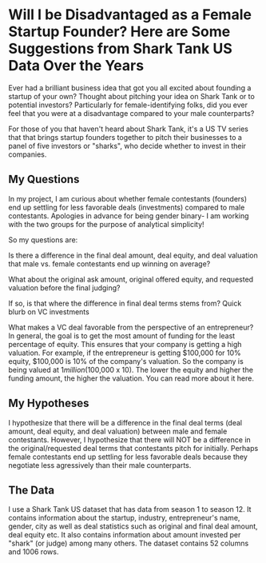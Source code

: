 # Will I be Disadvantaged as a Female Startup Founder? Here are Some Suggestions from Shark Tank US Data Over the Years
Ever had a brilliant business idea that got you all excited about founding a startup of your own? Thought about pitching your idea on Shark Tank or to potential investors? Particularly for female-identifying folks, did you ever feel that you were at a disadvantage compared to your male counterparts?

For those of you that haven't heard about Shark Tank, it's a US TV series that that brings startup founders together to pitch their businesses to a panel of five investors or "sharks", who decide whether to invest in their companies.

## My Questions
In my project, I am curious about whether female contestants (founders) end up settling for less favorable deals (investments) compared to male contestants. Apologies in advance for being gender binary- I am working with the two groups for the purpose of analytical simplicity!

So my questions are:

Is there a difference in the final deal amount, deal equity, and deal valuation that male vs. female contestants end up winning on average?

What about the original ask amount, original offered equity, and requested valuation before the final judging?

If so, is that where the difference in final deal terms stems from?
Quick blurb on VC investments

What makes a VC deal favorable from the perspective of an entrepreneur? In general, the goal is to get the most amount of funding for the least percentage of equity. This ensures that your company is getting a high valuation. For example, if the entrepreneur is getting $100,000 for 10% equity, $100,000 is 10% of the company's valuation. So the company is being valued at $1 million ($100,000 x 10). The lower the equity and higher the funding amount, the higher the valuation. You can read more about it here.

## My Hypotheses
I hypothesize that there will be a difference in the final deal terms (deal amount, deal equity, and deal valuation) between male and female contestants.
However, I hypothesize that there will NOT be a difference in the original/requested deal terms that contestants pitch for initially.
Perhaps female contestants end up settling for less favorable deals because they negotiate less agressively than their male counterparts.

## The Data
I use a Shark Tank US dataset that has data from season 1 to season 12. It contains information about the startup, industry, entrepreneur's name, gender, city as well as deal statistics such as original and final deal amount, deal equity etc. It also contains information about amount invested per "shark" (or judge) among many others. The dataset contains 52 columns and 1006 rows.
